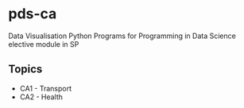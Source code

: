 # pds-ca
Data Visualisation Python Programs for Programming in Data Science elective module in SP

## Topics
+ CA1 - Transport
+ CA2 - Health
